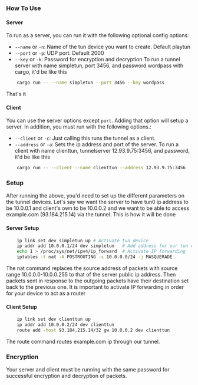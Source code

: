 ### How To Use
#### Server
To run as a server, you can run it with the following optional config options:
* `--name` or `-n`: Name of the tun device you want to create. Default playtun
* `--port` or `-p`: UDP port. Default 2000
* `--key` or `-k`: Password for encryption and decryption
To run a tunnel server with name simpletun, port 3456, and password wordpass with cargo, it'd be like this
```sh
    cargo run -- --name simpletun --port 3456 --key wordpass
```
That's it

#### Client
You can use the server options except `port`. Adding that option will setup a server. In addition, you must run with the following options.:
* `--client` or `-c`: Just calling this runs the tunnel as a client.
* `--address` or `-a`: Sets the ip address and port of the server.
To run a client with name clienttun, tunnelserver 12.93.9.75:3456, and password, it'd be like this
```sh
    cargo run -- --client --name clienttun --address 12.93.9.75:3456
```

### Setup
After running the above, you'd need to set up the different parameters on the tunnel devices. Let's say we want the server to have tun0 ip address to be 10.0.0.1 and client's own to be 10.0.0.2 and we want to be able to access example.com (93.184.215.14) via the tunnel. This is how it will be done

#### Server Setup
```sh
    ip link set dev simpletun up # Activate tun device
    ip addr add 10.0.0.1/24 dev simpletun   # Add address for our tun device
    echo 1 > /proc/sys/net/ipv4/ip_forward  # Activate IP forwarding
    iptables -t nat -A POSTROUTING -s 10.0.0.0/24 -j MASQUERADE
```
The nat command replaces the source address of packets with source range 10.0.0.0-10.0.0.255 to that of the server public ip address. Then packets sent in response to the outgoing packets have their destination set back to the previous one. It is important to activate IP forwarding in order for your device to act as a router

#### Client Setup
```sh
    ip link set dev clienttun up
    ip addr add 10.0.0.2/24 dev clienttun
    route add -host 93.184.215.14/32 gw 10.0.0.2 dev clienttun
```
The route command routes example.com ip through our tunnel.

### Encryption
Your server and client must be running with the same password for successful encryption and decryption of packets.
